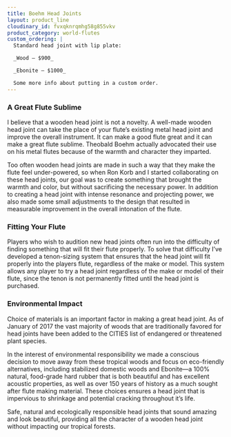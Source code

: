 ```yaml
---
title: Boehm Head Joints
layout: product_line
cloudinary_id: fvxqknrqmhg58g855vkv
product_category: world-flutes
custom_ordering: |
  Standard head joint with lip plate:

  _Wood — $900_

  _Ebonite — $1000_

  Some more info about putting in a custom order.
---
```


### A Great Flute Sublime

I believe that a wooden head joint is not a novelty.  A well-made wooden head joint can take the place of your flute’s existing metal head joint and improve the overall instrument.  It can make a good flute great and it can make a great flute sublime.  Theobald Boehm actually advocated their use on his metal flutes because of the warmth and character they imparted.

Too often wooden head joints are made in such a way that they make the flute feel under-powered, so when Ron Korb and I started collaborating on these head joints, our goal was to create something that brought the warmth and color, but without sacrificing the necessary power.  In addition to creating a head joint with intense resonance and projecting power, we also made some small adjustments to the design that resulted in measurable improvement in the overall intonation of the flute.

### Fitting Your Flute

Players who wish to audition new head joints often run into the difficulty of finding something that will fit their flute properly.  To solve that difficulty I’ve developed a tenon-sizing system that ensures that the head joint will fit properly into the players flute, regardless of the make or model.  This system allows any player to try a head joint regardless of the make or model of their flute, since the tenon is not permanently fitted until the head joint is purchased.

### Environmental Impact

Choice of materials is an important factor in making a great head joint.  As of January of 2017 the vast majority of woods that are traditionally favored for head joints have been added to the CITIES list of endangered or threatened plant species.  

In the interest of environmental responsibility we made a conscious decision to move away from these tropical woods and focus on eco-friendly alternatives, including stabilized domestic woods and Ebonite—a 100% natural, food-grade hard rubber that is both beautiful and has excellent acoustic properties, as well as over 150 years of history as a much sought after flute making material.  These choices ensures a head joint that is impervious to shrinkage and potential cracking throughout it’s life.

Safe, natural and ecologically responsible head joints that sound amazing and look beautiful, providing all the character of a wooden head joint without impacting our tropical forests.
